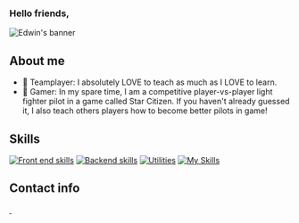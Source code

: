 ### Hello friends,

![Edwin's banner](https://github.com/smileycrew/smileycrew/assets/141660805/344950d4-b034-4506-9648-a59a75726fed)

## About me
- 🏅 Teamplayer: I absolutely LOVE to teach as much as I LOVE to learn.
- 🚀 Gamer: In my spare time, I am a competitive player-vs-player light fighter pilot in a game called Star Citizen. If you haven't already guessed it, I also teach others players how to become better pilots in game!
## Skills
[![Front end skills](https://skillicons.dev/icons?i=js,css,tailwind,html,react)](https://skillicons.dev)
[![Backend skills](https://skillicons.dev/icons?i=cs,dotnet)](https://skillicons.dev)
[![Utilities](https://skillicons.dev/icons?i=postman,sqlite,postgres)](https://skillicons.dev)
[![My Skills](https://skillicons.dev/icons?i=vscode,github,figma)](https://skillicons.dev)
## Contact info
<a href="/discordapp.com/users/smiley013">
  <img src="https://skillicons.dev/icons?i=discord" alt="" />
</a>
<a href="https://www.linkedin.com/in/edwin-moz/">
  <img src="https://skillicons.dev/icons?i=linkedin" alt="" />
</a>
<!--
**smileycrew/smileycrew** is a ✨ _special_ ✨ repository because its `README.md` (this file) appears on your GitHub profile.

Here are some ideas to get you started:

- 🔭 I’m currently working on ...
- 🌱 I’m currently learning ...
- 👯 I’m looking to collaborate on ...
- 🤔 I’m looking for help with ...
- 💬 Ask me about ...
- 📫 How to reach me: ...
- 😄 Pronouns: ...
- ⚡ Fun fact: ...
-->
